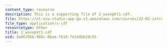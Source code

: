 ```yaml
---
content_type: resource
description: This is a supporting file of 2_wavepkt1.cdf.
file: https://ol-ocw-studio-app-qa.s3.amazonaws.com/courses/22-02-introduction-to-applied-nuclear-physics-spring-2012/3a0635bb980c8bae7619741ddbb29c55_2_wavepkt1.cdf
file_type: application/x-cdf
resourcetype: Other
title: 2_wavepkt1.cdf
uid: 3a0635bb-980c-8bae-7619-741ddbb29c55
---
```

